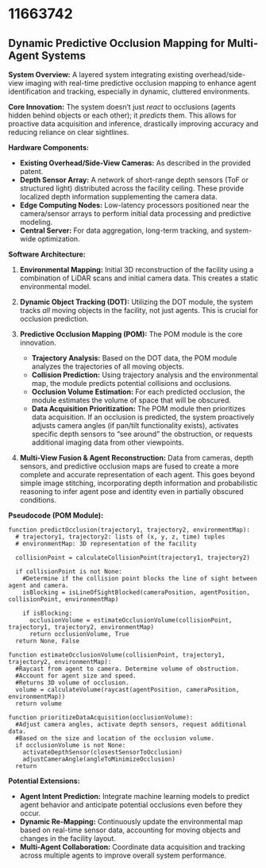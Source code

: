 # 11663742

## Dynamic Predictive Occlusion Mapping for Multi-Agent Systems

**System Overview:** A layered system integrating existing overhead/side-view imaging with real-time predictive occlusion mapping to enhance agent identification and tracking, especially in dynamic, cluttered environments.

**Core Innovation:** The system doesn’t just *react* to occlusions (agents hidden behind objects or each other); it *predicts* them. This allows for proactive data acquisition and inference, drastically improving accuracy and reducing reliance on clear sightlines.

**Hardware Components:**

*   **Existing Overhead/Side-View Cameras:** As described in the provided patent.
*   **Depth Sensor Array:** A network of short-range depth sensors (ToF or structured light) distributed across the facility ceiling. These provide localized depth information supplementing the camera data.
*   **Edge Computing Nodes:** Low-latency processors positioned near the camera/sensor arrays to perform initial data processing and predictive modeling.
*   **Central Server:** For data aggregation, long-term tracking, and system-wide optimization.

**Software Architecture:**

1.  **Environmental Mapping:** Initial 3D reconstruction of the facility using a combination of LiDAR scans and initial camera data. This creates a static environmental model.

2.  **Dynamic Object Tracking (DOT):** Utilizing the DOT module, the system tracks *all* moving objects in the facility, not just agents. This is crucial for occlusion prediction.

3.  **Predictive Occlusion Mapping (POM):** The POM module is the core innovation.
    *   **Trajectory Analysis:** Based on the DOT data, the POM module analyzes the trajectories of all moving objects.
    *   **Collision Prediction:** Using trajectory analysis and the environmental map, the module predicts potential collisions and occlusions.
    *   **Occlusion Volume Estimation:** For each predicted occlusion, the module estimates the volume of space that will be obscured.
    *   **Data Acquisition Prioritization:** The POM module then prioritizes data acquisition. If an occlusion is predicted, the system proactively adjusts camera angles (if pan/tilt functionality exists), activates specific depth sensors to “see around” the obstruction, or requests additional imaging data from other viewpoints.

4.  **Multi-View Fusion & Agent Reconstruction:** Data from cameras, depth sensors, and predictive occlusion maps are fused to create a more complete and accurate representation of each agent. This goes beyond simple image stitching, incorporating depth information and probabilistic reasoning to infer agent pose and identity even in partially obscured conditions.

**Pseudocode (POM Module):**

```
function predictOcclusion(trajectory1, trajectory2, environmentMap):
  # trajectory1, trajectory2: lists of (x, y, z, time) tuples
  # environmentMap: 3D representation of the facility

  collisionPoint = calculateCollisionPoint(trajectory1, trajectory2)

  if collisionPoint is not None:
    #Determine if the collision point blocks the line of sight between agent and camera.
    isBlocking = isLineOfSightBlocked(cameraPosition, agentPosition, collisionPoint, environmentMap)

    if isBlocking:
      occlusionVolume = estimateOcclusionVolume(collisionPoint, trajectory1, trajectory2, environmentMap)
      return occlusionVolume, True
  return None, False

function estimateOcclusionVolume(collisionPoint, trajectory1, trajectory2, environmentMap):
  #Raycast from agent to camera. Determine volume of obstruction.
  #Account for agent size and speed.
  #Returns 3D volume of occlusion.
  volume = calculateVolume(raycast(agentPosition, cameraPosition, environmentMap))
  return volume

function prioritizeDataAcquisition(occlusionVolume):
  #Adjust camera angles, activate depth sensors, request additional data.
  #Based on the size and location of the occlusion volume.
  if occlusionVolume is not None:
    activateDepthSensor(closestSensorToOcclusion)
    adjustCameraAngle(angleToMinimizeOcclusion)
  return
```

**Potential Extensions:**

*   **Agent Intent Prediction:** Integrate machine learning models to predict agent behavior and anticipate potential occlusions even before they occur.
*   **Dynamic Re-Mapping:** Continuously update the environmental map based on real-time sensor data, accounting for moving objects and changes in the facility layout.
*   **Multi-Agent Collaboration:** Coordinate data acquisition and tracking across multiple agents to improve overall system performance.